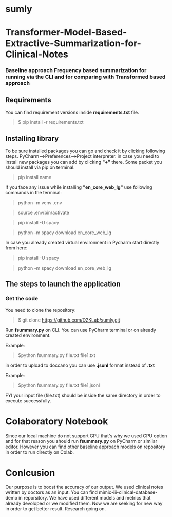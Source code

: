 # sumly


# Transformer-Model-Based-Extractive-Summarization-for-Clinical-Notes


                  
### Baseline approach Frequency based summarization for running via the CLI and for comparing with Transformed based approach


   ## Requirements
You can find requirement versions inside **requirements.txt** file.

> $ pip install -r requirements.txt

## Installing library

To be sure installed packages you can go and check it by clicking following steps. PyCharm-->Preferences-->Project interpreter. in case you need to install new packages you can add by clicking **"+"** there.
Some packet you should install via pip on terminal. 
> pip install name

If you face any issue while installing  **"en_core_web_lg"** use following commands in the terminal:

>python -m venv .env

>source .env/bin/activate

>pip install -U spacy

>python -m spacy download en_core_web_lg

In case you already created virtual environment in Pycharm start directly from here:

>pip install -U spacy

>python -m spacy download en_core_web_lg

## The steps to launch the application
### Get the code

You need to clone the repository:

> $ git clone https://github.com/D2KLab/sumly.git

Run **fsummary.py** on CLI. You can use PyCharm terminal or on already created environment.

Example: 
>$python fsummary.py file.txt file1.txt

in order to upload to doccano you can use **.jsonl** format instead of **.txt**

Example: 
>$python fsummary.py file.txt file1.jsonl

FYI your input file (file.txt) should be inside the same directory in order to execute successfully.

# Colaboratory Notebook

Since our local machine do not support GPU that's why we used CPU option and for that reason you should run **fsummary.py** on PyCharm or similar editor. 
However you can find  other baseline approach models on repository in order to run directly on Colab. 

# Conlcusion

Our purpose is to boost the accuracy of our output. We used clinical notes written by doctors as an input. You can find  mimic-iii-clinical-database-demo in reporsitory. We have used different models and metrics that already devoloped or we modified them. Now we are seeking for new way in order to get better result. Research going on.
